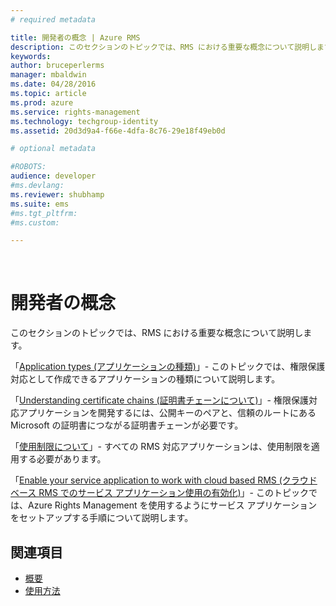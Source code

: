 ```yaml
---
# required metadata

title: 開発者の概念 | Azure RMS
description: このセクションのトピックでは、RMS における重要な概念について説明します。
keywords:
author: bruceperlerms
manager: mbaldwin
ms.date: 04/28/2016
ms.topic: article
ms.prod: azure
ms.service: rights-management
ms.technology: techgroup-identity
ms.assetid: 20d3d9a4-f66e-4dfa-8c76-29e18f49eb0d

# optional metadata

#ROBOTS:
audience: developer
#ms.devlang:
ms.reviewer: shubhamp
ms.suite: ems
#ms.tgt_pltfrm:
#ms.custom:

---
```


﻿
# 開発者の概念

このセクションのトピックでは、RMS における重要な概念について説明します。

「[Application types (アプリケーションの種類)](application-types.md)」- このトピックでは、権限保護対応として作成できるアプリケーションの種類について説明します。

「[Understanding certificate chains (証明書チェーンについて)](understanding-certificate-chains.md)」- 権限保護対応アプリケーションを開発するには、公開キーのペアと、信頼のルートにある Microsoft の証明書につながる証明書チェーンが必要です。

「[使用制限について](understanding-usage-restrictions.md)」- すべての RMS 対応アプリケーションは、使用制限を適用する必要があります。

「[Enable your service application to work with cloud based RMS (クラウド ベース RMS でのサービス アプリケーション使用の有効化)](how-to-use-file-api-with-aadrm-cloud.md)」- このトピックでは、Azure Rights Management を使用するようにサービス アプリケーションをセットアップする手順について説明します。

 

## 関連項目 ##
- [概要](ad-rms-overview.md)
- [使用方法](how-to-use-msipc.md)
 

 


<!--HONumber=Apr16_HO3-->


